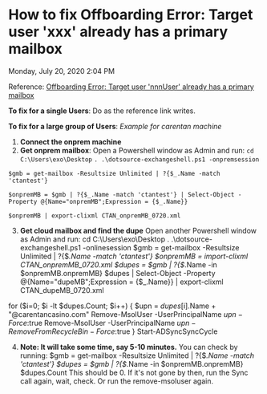 # How to fix Offboarding Error: Target user 'xxx' already has a primary mailbox 
Monday, July 20, 2020
2:04 PM

Reference: [Offboarding Error: Target user 'nnnUser' already has a primary mailbox](https://microsoft.sharepoint.com/_forms/default.aspx)
 
**To fix for a single Users**: Do as the reference link writes.
 
**To fix for a large group of Users**:
 *Example for carentan machine*
1. **Connect the onprem machine**
2. **Get onprem mailbox**: Open a Powershell window as Admin and run:
`cd C:\Users\exo\Desktop`
`. .\dotsource-exchangeshell.ps1 -onpremsession`

`$gmb = get-mailbox -Resultsize Unlimited | ?{$_.Name -match 'ctantest'}`

`$onpremMB = $gmb | ?{$_.Name -match 'ctantest'} | Select-Object -Property @{Name="onpremMB";Expression = {$_.Name}}` 

`$onpremMB | export-clixml CTAN_onpremMB_0720.xml`
 
3. **Get cloud mailbox and find the dupe**
Open another Powershell window as Admin and run:
cd C:\Users\exo\Desktop
. .\dotsource-exchangeshell.ps1 -onlinesession
$gmb = get-mailbox -Resultsize Unlimited | ?{$_.Name -match 'ctantest'} 
$onpremMB = import-clixml CTAN_onpremMB_0720.xml 
$dupes = $gmb | ?{$_.Name -in $onpremMB.onpremMB} 
$dupes | Select-Object -Property @{Name="dupeMB";Expression = {$_.Name}} | export-clixml CTAN_dupeMB_0720.xml 
 
for ($i=0; $i -lt $dupes.Count; $i++)
{
$upn = $dupes[$i].Name + "@carentancasino.com"
Remove-MsolUser -UserPrincipalName $upn -Force:$true
Remove-MsolUser -UserPrincipalName $upn -RemoveFromRecycleBin -Force:$true
}
Start-ADSyncSyncCycle
 
 
4. **Note: It will take some time, say 5-10 minutes.**
You can check by running:
$gmb = get-mailbox -Resultsize Unlimited | ?{$_.Name -match 'ctantest'} 
$dupes = $gmb | ?{$_.Name -in $onpremMB.onpremMB} 
$dupes.Count
This should be 0.
If it's not gone by then, run the Sync call again, wait, check. Or run the remove-msoluser again.
